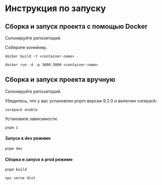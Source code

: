 # Инструкция по запуску

## Сборка и запуск проекта с помощью Docker

Склонируйте репозиторий.

Соберите конейнер.

`docker build -t <container-name> .`

`docker run -d -p 3000:3000 <container-name>`

## Сборка и запуск проекта вручную

Склонируйте репозиторий.

Убедитесь, что у вас установлен pnpm версии 9.2.0 и включен corepack:

`corepack enable`

Установите зависимости:

`pnpm i`

#### Запуск в dev режиме

`pnpm dev`

#### Сборка и запуск в prod режиме

`pnpm build`

`npx serve dist`

